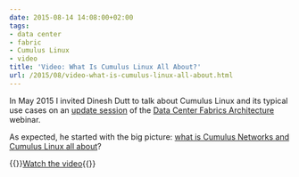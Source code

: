 ```yaml
---
date: 2015-08-14 14:08:00+02:00
tags:
- data center
- fabric
- Cumulus Linux
- video
title: 'Video: What Is Cumulus Linux All About?'
url: /2015/08/video-what-is-cumulus-linux-all-about.html
---
```

In May 2015 I invited Dinesh Dutt to talk about Cumulus Linux and its typical use cases on an [update session](http://www.ipspace.net/Data_Center_Fabrics_Update) of the [Data Center Fabrics Architecture](http://www.ipspace.net/Data_Center_Fabrics) webinar.

As expected, he started with the big picture: [what is Cumulus Networks and Cumulus Linux all about](https://my.ipspace.net/bin/get/DCFabric/M80%20-%20What%20Is%20Cumulus%20Linux%20All%20About.mp4)?

{{<jump>}}[Watch the video](https://my.ipspace.net/bin/get/DCFabric/M80%20-%20What%20Is%20Cumulus%20Linux%20All%20About.mp4){{</jump>}}

